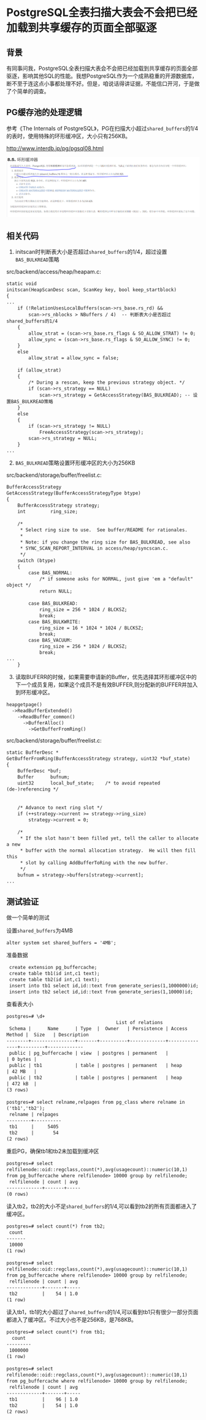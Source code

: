 # PostgreSQL全表扫描大表会不会把已经加载到共享缓存的页面全部驱逐



## 背景

有同事问我，PostgreSQL全表扫描大表会不会把已经加载到共享缓存的页面全部驱逐，影响其他SQL的性能。我想PostgreSQL作为一个成熟稳重的开源数据库，断不至于连这点小事都处理不好。但是，咱说话得讲证据，不能信口开河，于是做了个简单的调查。



## PG缓存池的处理逻辑

参考《The Internals of PostgreSQL》，PG在扫描大小超过`shared_buffers`的1/4的表时，使用特殊的环形缓冲区，大小只有256KB。

http://www.interdb.jp/pg/pgsql08.html

![](2021-08-14-pic/ring_buffer.png)



## 相关代码

1. initscan时判断表大小是否超过`shared_buffers`的1/4，超过设置`BAS_BULKREAD`策略

src/backend/access/heap/heapam.c:

```
static void
initscan(HeapScanDesc scan, ScanKey key, bool keep_startblock)
{
...
	if (!RelationUsesLocalBuffers(scan->rs_base.rs_rd) &&
		scan->rs_nblocks > NBuffers / 4)  -- 判断表大小是否超过shared_buffers的1/4
	{
		allow_strat = (scan->rs_base.rs_flags & SO_ALLOW_STRAT) != 0;
		allow_sync = (scan->rs_base.rs_flags & SO_ALLOW_SYNC) != 0;
	}
	else
		allow_strat = allow_sync = false;

	if (allow_strat)
	{
		/* During a rescan, keep the previous strategy object. */
		if (scan->rs_strategy == NULL)
			scan->rs_strategy = GetAccessStrategy(BAS_BULKREAD); -- 设置BAS_BULKREAD策略
	}
	else
	{
		if (scan->rs_strategy != NULL)
			FreeAccessStrategy(scan->rs_strategy);
		scan->rs_strategy = NULL;
	}
...
```



2. `BAS_BULKREAD`策略设置环形缓冲区的大小为256KB

src/backend/storage/buffer/freelist.c:

```
BufferAccessStrategy
GetAccessStrategy(BufferAccessStrategyType btype)
{
	BufferAccessStrategy strategy;
	int			ring_size;

	/*
	 * Select ring size to use.  See buffer/README for rationales.
	 *
	 * Note: if you change the ring size for BAS_BULKREAD, see also
	 * SYNC_SCAN_REPORT_INTERVAL in access/heap/syncscan.c.
	 */
	switch (btype)
	{
		case BAS_NORMAL:
			/* if someone asks for NORMAL, just give 'em a "default" object */
			return NULL;

		case BAS_BULKREAD:
			ring_size = 256 * 1024 / BLCKSZ;
			break;
		case BAS_BULKWRITE:
			ring_size = 16 * 1024 * 1024 / BLCKSZ;
			break;
		case BAS_VACUUM:
			ring_size = 256 * 1024 / BLCKSZ;
			break;
...
	}
```



3. 读取BUFERR的时候，如果需要申请新的Buffer，优先选择其环形缓冲区中的下一个成员复用，如果这个成员不是有效BUFFER,则分配新的BUFFER并加入到环形缓冲区。

```
heapgetpage()
  ->ReadBufferExtended()
    ->ReadBuffer_common()
      ->BufferAlloc()
        ->GetBufferFromRing()
```

src/backend/storage/buffer/freelist.c:

```
static BufferDesc *
GetBufferFromRing(BufferAccessStrategy strategy, uint32 *buf_state)
{
	BufferDesc *buf;
	Buffer		bufnum;
	uint32		local_buf_state;	/* to avoid repeated (de-)referencing */


	/* Advance to next ring slot */
	if (++strategy->current >= strategy->ring_size)
		strategy->current = 0;

	/*
	 * If the slot hasn't been filled yet, tell the caller to allocate a new
	 * buffer with the normal allocation strategy.  He will then fill this
	 * slot by calling AddBufferToRing with the new buffer.
	 */
	bufnum = strategy->buffers[strategy->current];
...
```



## 测试验证

做一个简单的测试

设置`shared_buffers`为4MB

```
alter system set shared_buffers = '4MB';
```

准备数据

```
 create extension pg_buffercache;
 create table tb1(id int,c1 text);
 create table tb2(id int,c1 text);
 insert into tb1 select id,id::text from generate_series(1,1000000)id;
 insert into tb2 select id,id::text from generate_series(1,10000)id;
```

查看表大小

```
postgres=# \d+
                                        List of relations
 Schema |      Name      | Type  |  Owner   | Persistence | Access Method |  Size   | Description
--------+----------------+-------+----------+-------------+---------------+---------+-------------
 public | pg_buffercache | view  | postgres | permanent   |               | 0 bytes |
 public | tb1            | table | postgres | permanent   | heap          | 42 MB   |
 public | tb2            | table | postgres | permanent   | heap          | 472 kB  |
(3 rows)

postgres=# select relname,relpages from pg_class where relname in ('tb1','tb2');
 relname | relpages
---------+----------
 tb1     |     5405
 tb2     |       54
(2 rows)
```

重启PG，确保tb1和tb2未加载到缓冲区

```
postgres=# select relfilenode::oid::regclass,count(*),avg(usagecount)::numeric(10,1) from pg_buffercache where relfilenode> 10000 group by relfilenode;
 relfilenode | count | avg
-------------+-------+-----
(0 rows)
```

读入tb2，tb2的大小不足`shared_buffers`的1/4,可以看到tb2的所有页面都进入了缓冲区。

```
postgres=# select count(*) from tb2;
 count
-------
 10000
(1 row)

postgres=# select relfilenode::oid::regclass,count(*),avg(usagecount)::numeric(10,1) from pg_buffercache where relfilenode> 10000 group by relfilenode;
 relfilenode | count | avg
-------------+-------+-----
 tb2         |    54 | 1.0
(1 row)
```

读入tb1，tb1的大小超过了`shared_buffers`的1/4,可以看到tb1只有很少一部分页面都进入了缓冲区。不过大小也不是256KB，是768KB。

```
postgres=# select count(*) from tb1;
  count
---------
 1000000
(1 row)

postgres=# select relfilenode::oid::regclass,count(*),avg(usagecount)::numeric(10,1) from pg_buffercache where relfilenode> 10000 group by relfilenode;
 relfilenode | count | avg
-------------+-------+-----
 tb1         |    96 | 1.0
 tb2         |    54 | 1.0
(2 rows)
```





